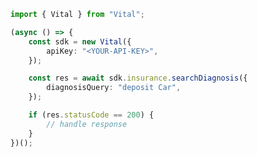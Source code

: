 <!-- Start SDK Example Usage -->


```typescript
import { Vital } from "Vital";

(async () => {
    const sdk = new Vital({
        apiKey: "<YOUR-API-KEY>",
    });

    const res = await sdk.insurance.searchDiagnosis({
        diagnosisQuery: "deposit Car",
    });

    if (res.statusCode == 200) {
        // handle response
    }
})();

```
<!-- End SDK Example Usage -->